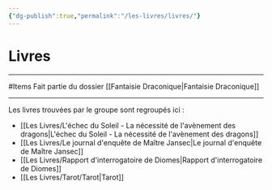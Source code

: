 ```yaml
---
{"dg-publish":true,"permalink":"/les-livres/livres/"}
---
```


# Livres
---
#Items 
Fait partie du dossier [[Fantaisie Draconique\|Fantaisie Draconique]]

-------
Les livres trouvées par le groupe sont regroupés ici :
- [[Les Livres/L'échec du Soleil - La nécessité de l'avènement des dragons\|L'échec du Soleil - La nécessité de l'avènement des dragons]]
- [[Les Livres/Le journal d'enquête de Maître Jansec\|Le journal d'enquête de Maître Jansec]]
- [[Les Livres/Rapport d'interrogatoire de Diomes\|Rapport d'interrogatoire de Diomes]]
- [[Les Livres/Tarot/Tarot\|Tarot]]